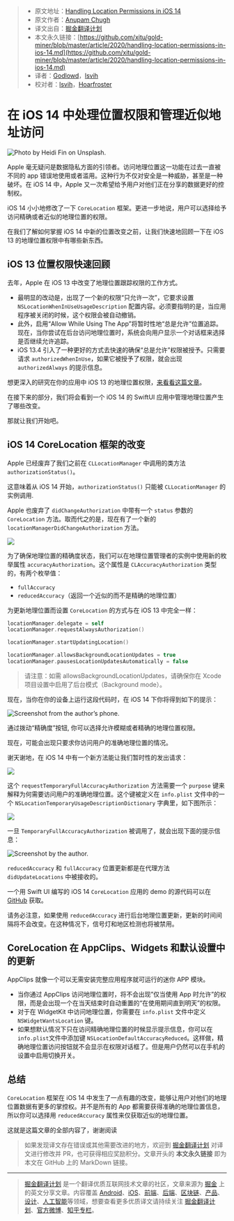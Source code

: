 > * 原文地址：[Handling Location Permissions in iOS 14](https://medium.com/better-programming/handling-location-permissions-in-ios-14-2cdd411d3cca)
> * 原文作者：[Anupam Chugh](https://medium.com/@anupamchugh)
> * 译文出自：[掘金翻译计划](https://github.com/xitu/gold-miner)
> * 本文永久链接：[https://github.com/xitu/gold-miner/blob/master/article/2020/handling-location-permissions-in-ios-14.md](https://github.com/xitu/gold-miner/blob/master/article/2020/handling-location-permissions-in-ios-14.md)
> * 译者：[Godlowd](https://github.com/Godlowd)，[lsvih](https://github.com/lsvih)
> * 校对者：[lsvih](https://github.com/lsvih)，[Hoarfroster](https://github.com/PassionPenguin)

# 在 iOS 14 中处理位置权限和管理近似地址访问

![Photo by [Heidi Fin](https://unsplash.com/@heidifin?utm_source=medium&utm_medium=referral) on [Unsplash](https://unsplash.com?utm_source=medium&utm_medium=referral).](https://cdn-images-1.medium.com/max/10944/0*AUpXEd4-yyCDLhMn)

Apple 毫无疑问是数据隐私方面的引领者。访问地理位置这一功能在过去一直被不同的 app 错误地使用或者滥用。这种行为不仅对安全是一种威胁，甚至是一种破坏。在 iOS 14 中，Apple 又一次希望给予用户对他们正在分享的数据更好的控制权。

iOS 14 小小地修改了一下 `CoreLocation` 框架。更进一步地说，用户可以选择给予访问精确或者近似的地理位置的权限。

在我们了解如何掌握 iOS 14 中新的位置改变之前，让我们快速地回顾一下在 iOS 13 的地理位置权限中有哪些新东西。

## iOS 13 位置权限快速回顾

去年，Apple 在 iOS 13 中改变了地理位置跟踪权限的工作方式。

* 最明显的改动是，出现了一个新的权限“只允许一次”，它要求设置 `NSLocationWhenInUseUsageDescription` 配置内容。必须要指明的是，当应用程序被关闭的时候，这个权限会被自动撤销。
* 此外，启用“Allow While Using The App”将暂时性地“总是允许”位置追踪。现在，当你尝试在后台访问地理位置时，系统会向用户显示一个对话框来选择是否继续允许追踪。
* iOS 13.4 引入了一种更好的方式去快速的确保“总是允许”权限被授予。只需要请求 `authorizedWhenInUse`，如果它被授予了权限，就会出现 `authorizedAlways` 的提示信息。

想更深入的研究在你的应用中 iOS 13 的地理位置权限，[来看看这篇文章](https://medium.com/better-programming/handling-ios-13-location-permissions-5482abc77961)。

在接下来的部分，我们将会看到一个 iOS 14 的 SwiftUI 应用中管理地理位置产生了哪些改变。

那就让我们开始吧。

## iOS 14 CoreLocation 框架的改变

Apple 已经废弃了我们之前在 `CLLocationManager` 中调用的类方法  `authorizationStatus()`。

这意味着从 iOS 14 开始，`authorizationStatus()` 只能被 `CLLocationManager` 的实例调用.

Apple 也废弃了 `didChangeAuthorization` 中带有一个 `status` 参数的 `CoreLocation` 方法。取而代之的是，现在有了一个新的 `locationManagerDidChangeAuthorization` 方法。

![](../images/handling-location-permissions-in-ios-14.md-1*T6ZJe1MBihTxLgvatZbHPQ.png)

为了确保地理位置的精确度状态，我们可以在地理位置管理者的实例中使用新的枚举属性 `accuracyAuthorization`。这个属性是 `CLAccuracyAuthorization` 类型的，有两个枚举值：

* `fullAccuracy`
* `reducedAccuracy`（返回一个近似的而不是精确的地理位置）

为更新地理位置而设置 `CoreLocation` 的方式与在 iOS 13 中完全一样：

```swift
locationManager.delegate = self
locationManager.requestAlwaysAuthorization()

locationManager.startUpdatingLocation()

locationManager.allowsBackgroundLocationUpdates = true
locationManager.pausesLocationUpdatesAutomatically = false
```

> 请注意：如需 allowsBackgroundLocationUpdates，请确保你在 Xcode 项目设置中启用了后台模式（Background mode）。

现在，当你在你的设备上运行这段代码时，在 iOS 14 下你将得到如下的提示：

![Screenshot from the author’s phone.](../images/handling-location-permissions-in-ios-14.md-1*odLcpX6ZTLZbU4dIhFhuug.png)

通过拨动“精确度”按钮, 你可以选择允许模糊或者精确的地理位置权限。

现在，可能会出现只要求你访问用户的准确地理位置的情况。

谢天谢地，在 iOS 14 中有一个新方法能让我们暂时性的发出请求：

![](../images/handling-location-permissions-in-ios-14.md-1*2_Y2M6m8lvAcCUOr_hrNYQ.png)

这个 `requestTemporaryFullAccuracyAuthorization` 方法需要一个 `purpose` 键来解释为何需要访问用户的准确地理位置。这个键被定义在 `info.plist` 文件中的一个 `NSLocationTemporaryUsageDescriptionDictionary` 字典里，如下图所示：

![](../images/handling-location-permissions-in-ios-14.md-1*hbgrE7IeurnF6h4VmUmYVw.png)

一旦 `TemporaryFullAccuracyAuthorization` 被调用了，就会出现下面的提示信息：

![Screenshot by the author.](../images/handling-location-permissions-in-ios-14.md-1*PKM54GYFk_ZxBszrOBt6XA.png)

`reducedAccuracy` 和 `fullAccuracy` 位置更新都是在代理方法 `didUpdateLocations` 中被接收的。

一个用 Swift UI 编写的 iOS 14 `CoreLocation` 应用的 demo 的源代码可以在 [GitHub](https://github.com/anupamchugh/iOS14-Resources/tree/master/iOS14SwiftUICoreLocation) 获取。

请务必注意，如果使用 `reducedAccuracy` 进行后台地理位置更新，更新的时间间隔将不会改变。在这种情况下，信号灯和地区检测也将被禁用。

## CoreLocation 在 AppClips、Widgets 和默认设置中的更新

AppClips 就像一个可以无需安装完整应用程序就可运行的迷你 APP 模块。

* 当你通过 AppClips 访问地理位置时，将不会出现”仅当使用 App 时允许”的权限，而是会出现一个在当天结束时自动重置的“在使用期间直到明天”的权限。
* 对于在 WidgetKit 中访问地理位置，你需要在 `info.plist` 文件中定义 `NSWidgetWantsLocation` 键。
* 如果想默认情况下只在访问精确地理位置的时候显示提示信息，你可以在`info.plist`文件中添加键 `NSLocationDefaultAccuracyReduced`。这样做，精确地理位置访问按钮就不会显示在权限对话框了。但是用户仍然可以在手机的设置中启用切换开关。

## 总结

`CoreLocation` 框架在 iOS 14 中发生了一点有趣的改变，能够让用户对他们的地理位置数据有更多的掌控权。并不是所有的 App 都需要获得准确的地理位置信息，所以你可以选择用 `reducedAccuracy` 属性来仅获取近似的地理位置。 

这就是这篇文章的全部内容了，谢谢阅读

> 如果发现译文存在错误或其他需要改进的地方，欢迎到 [掘金翻译计划](https://github.com/xitu/gold-miner) 对译文进行修改并 PR，也可获得相应奖励积分。文章开头的 **本文永久链接** 即为本文在 GitHub 上的 MarkDown 链接。

---

> [掘金翻译计划](https://github.com/xitu/gold-miner) 是一个翻译优质互联网技术文章的社区，文章来源为 [掘金](https://juejin.im) 上的英文分享文章。内容覆盖 [Android](https://github.com/xitu/gold-miner#android)、[iOS](https://github.com/xitu/gold-miner#ios)、[前端](https://github.com/xitu/gold-miner#前端)、[后端](https://github.com/xitu/gold-miner#后端)、[区块链](https://github.com/xitu/gold-miner#区块链)、[产品](https://github.com/xitu/gold-miner#产品)、[设计](https://github.com/xitu/gold-miner#设计)、[人工智能](https://github.com/xitu/gold-miner#人工智能)等领域，想要查看更多优质译文请持续关注 [掘金翻译计划](https://github.com/xitu/gold-miner)、[官方微博](http://weibo.com/juejinfanyi)、[知乎专栏](https://zhuanlan.zhihu.com/juejinfanyi)。
